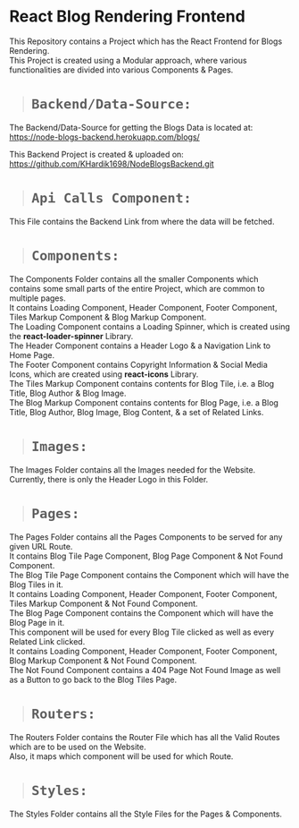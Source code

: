 # React Blog Rendering Frontend

This Repository contains a Project which has the React Frontend for Blogs Rendering.\
This Project is created using a Modular approach, where various functionalities are divided into various Components & Pages.

> # `Backend/Data-Source:`

The Backend/Data-Source for getting the Blogs Data is located at:\
https://node-blogs-backend.herokuapp.com/blogs/

This Backend Project is created & uploaded on:\
https://github.com/KHardik1698/NodeBlogsBackend.git

> # `Api Calls Component:`

This File contains the Backend Link from where the data will be fetched.

> # `Components:`

The Components Folder contains all the smaller Components which contains some small parts of the entire Project, which are common to multiple pages.\
It contains Loading Component, Header Component, Footer Component, Tiles Markup Component & Blog Markup Component.\
The Loading Component contains a Loading Spinner, which is created using the **react-loader-spinner** Library.\
The Header Component contains a Header Logo & a Navigation Link to Home Page.\
The Footer Component contains Copyright Information & Social Media Icons, which are created using **react-icons** Library.\
The Tiles Markup Component contains contents for Blog Tile, i.e. a Blog Title, Blog Author & Blog Image.\
The Blog Markup Component contains contents for Blog Page, i.e. a Blog Title, Blog Author, Blog Image, Blog Content, & a set of Related Links.

> # `Images:`

The Images Folder contains all the Images needed for the Website.\
Currently, there is only the Header Logo in this Folder.

> # `Pages:`

The Pages Folder contains all the Pages Components to be served for any given URL Route.\
It contains Blog Tile Page Component, Blog Page Component & Not Found Component.\
The Blog Tile Page Component contains the Component which will have the Blog Tiles in it.\
It contains Loading Component, Header Component, Footer Component, Tiles Markup Component & Not Found Component.\
The Blog Page Component contains the Component which will have the Blog Page in it.\
This component will be used for every Blog Tile clicked as well as every Related Link clicked.\
It contains Loading Component, Header Component, Footer Component, Blog Markup Component & Not Found Component.\
The Not Found Component contains a 404 Page Not Found Image as well as a Button to go back to the Blog Tiles Page.

> # `Routers:`

The Routers Folder contains the Router File which has all the Valid Routes which are to be used on the Website.\
Also, it maps which component will be used for which Route.

> # `Styles:`

The Styles Folder contains all the Style Files for the Pages & Components.
